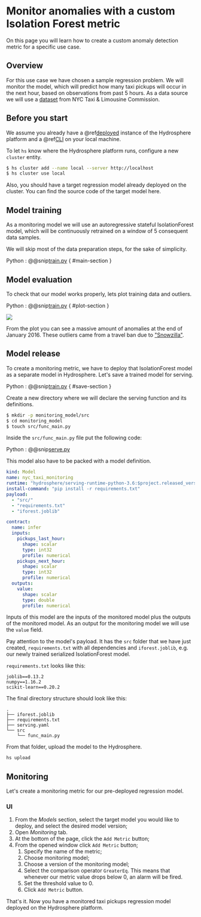# Monitor anomalies with a custom Isolation Forest metric

On this page you will learn how to create a custom anomaly detection metric for a specific use case.

## Overview

For this use case we have chosen a sample regression problem. We will monitor the model, which will predict how many taxi pickups will occur in the next hour, based on observations from past 5 hours. As a data source we will use a [dataset](https://www1.nyc.gov/site/tlc/about/tlc-trip-record-data.page) from NYC Taxi & Limousine Commission.

## Before you start

We assume you already have a @ref[deployed](../installation/) instance of the Hydrosphere platform and a @ref[CLI](../installation/cli.md) on your local machine.

To let `hs` know where the Hydrosphere platform runs, configure a new `cluster` entity.

```bash
$ hs cluster add --name local --server http://localhost
$ hs cluster use local
```

Also, you should have a target regression model already deployed on the cluster. You can find the source code of the target model here.

## Model training

As a monitoring model we will use an autoregressive stateful IsolationForest model, which will be continuously retrained on a window of 5 consequent data samples.

We will skip most of the data preparation steps, for the sake of simplicity.

Python : @@snip[train.py](https://github.com/Hydrospheredata/hydro-serving/tree/54b7457851ad9de078cd092f083b8492dea6edca/docs/tutorials/monitoring/snippets/isolation_forest_anomaly_detection/train.py) { \#main-section }

## Model evaluation

To check that our model works properly, lets plot training data and outliers.

Python : @@snip[train.py](https://github.com/Hydrospheredata/hydro-serving/tree/54b7457851ad9de078cd092f083b8492dea6edca/docs/tutorials/monitoring/snippets/isolation_forest_anomaly_detection/train.py) { \#plot-section }

![](https://github.com/Hydrospheredata/hydro-serving/tree/54b7457851ad9de078cd092f083b8492dea6edca/docs/tutorials/monitoring/images/stateful_isolation_forest_taxi_plot.png)

From the plot you can see a massive amount of anomalies at the end of January 2016. These outliers came from a travel ban due to ["Snowzilla"](https://en.wikipedia.org/wiki/January_2016_United_States_blizzard).

## Model release

To create a monitoring metric, we have to deploy that IsolationForest model as a separate model in Hydrosphere. Let's save a trained model for serving.

Python : @@snip[train.py](https://github.com/Hydrospheredata/hydro-serving/tree/54b7457851ad9de078cd092f083b8492dea6edca/docs/tutorials/monitoring/snippets/isolation_forest_anomaly_detection/train.py) { \#save-section }

Create a new directory where we will declare the serving function and its definitions.

```bash
$ mkdir -p monitoring_model/src
$ cd monitoring_model
$ touch src/func_main.py
```

Inside the `src/func_main.py` file put the following code:

Python : @@snip[serve.py](https://github.com/Hydrospheredata/hydro-serving/tree/54b7457851ad9de078cd092f083b8492dea6edca/docs/tutorials/monitoring/snippets/isolation_forest_anomaly_detection/serve.py)

This model also have to be packed with a model definition.

```yaml
kind: Model
name: nyc_taxi_monitoring
runtime: "hydrosphere/serving-runtime-python-3.6:$project.released_version$"
install-command: "pip install -r requirements.txt"
payload:
  - "src/"
  - "requirements.txt"
  - "iforest.joblib"

contract:
  name: infer
  inputs:
    pickups_last_hour:
      shape: scalar
      type: int32
      profile: numerical
    pickups_next_hour:
      shape: scalar
      type: int32
      profile: numerical
  outputs:
    value:
      shape: scalar
      type: double
      profile: numerical
```

Inputs of this model are the inputs of the monitored model plus the outputs of the monitored model. As an output for the monitoring model we will use the `value` field.

Pay attention to the model's payload. It has the `src` folder that we have just created, `requirements.txt` with all dependencies and `iforest.joblib`, e.g. our newly trained serialized IsolationForest model.

`requirements.txt` looks like this:

```text
joblib==0.13.2
numpy==1.16.2
scikit-learn==0.20.2
```

The final directory structure should look like this:

```text
.
├── iforest.joblib
├── requirements.txt
├── serving.yaml
└── src
    └── func_main.py
```

From that folder, upload the model to the Hydrosphere.

```bash
hs upload
```

## Monitoring

Let's create a monitoring metric for our pre-deployed regression model.

### UI

1. From the _Models_ section, select the target model you would like to deploy, and select the desired model version;
2. Open _Monitoring_ tab.
3. At the bottom of the page, click the `Add Metric` button;
4. From the opened window click `Add Metric` button;
   1. Specify the name of the metric;
   2. Choose monitoring model;
   3. Choose a version of the monitoring model;
   4. Select the comparison operator `GreaterEq`. This means that whenever our metric value drops below 0, an alarm will be fired.
   5. Set the threshold value to 0.
   6. Click `Add Metric` button.

That's it. Now you have a monitored taxi pickups regression model deployed on the Hydrosphere platform.

